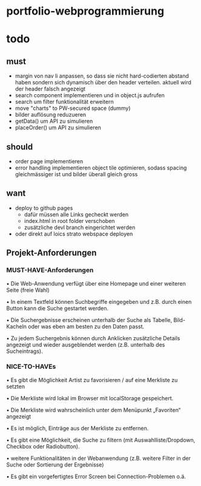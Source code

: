 # portfolio-webprogrammierung

# todo
## must
- margin von nav li anpassen, so dass sie nicht hard-codierten abstand haben sondern sich dynamisch über den header verteilen. aktuell wird der header falsch angezeigt
- search component implementieren und in object.js aufrufen
- search um filter funktionalität erweitern
- move "charts" to PW-secured space (dummy)
- bilder auflösung reduzueren
- getData() um API zu simulieren
- placeOrder() um API zu simulieren


## should
- order page implementieren
- error handling implementieren
object tile optimieren, sodass spacing gleichmässiger ist und bilder überall gleich gross

## want
- deploy to github pages 
    - dafür müssen alle Links gecheckt werden
    - index.html in root folder verschoben
    - zusätzliche devl branch eingerichtet werden
- oder direkt auf loics strato webspace deployen



## Projekt-Anforderungen
### MUST-HAVE-Anforderungen

• Die Web-Anwendung verfügt über eine Homepage und einer weiteren Seite (freie Wahl)

• In einem Textfeld können Suchbegriffe eingegeben und z.B. durch einen Button kann die
Suche gestartet werden.

• Die Suchergebnisse erscheinen unterhalb der Suche als Tabelle, Bild-Kacheln oder was
eben am besten zu den Daten passt.

• Zu jedem Suchergebnis können durch Anklicken zusätzliche Details angezeigt und wieder
ausgeblendet werden (z.B. unterhalb des Sucheintrags).

### NICE-TO-HAVEs

• Es gibt die Möglichkeit Artist zu favorisieren / auf eine Merkliste zu setzten

• Die Merkliste wird lokal im Browser mit localStorage gespeichert.

• Die Merkliste wird wahrscheinlich unter dem Menüpunkt „Favoriten“ angezeigt

• Es ist möglich, Einträge aus der Merkliste zu entfernen.

• Es gibt eine Möglichkeit, die Suche zu filtern (mit Auswahlliste/Dropdown, Checkbox oder
Radiobutton).

• weitere Funktionalitäten in der Webanwendung (z.B. weitere Filter in der Suche oder
Sortierung der Ergebnisse)

• Es gibt ein vorgefertigtes Error Screen bei Connection-Problemen o.ä.